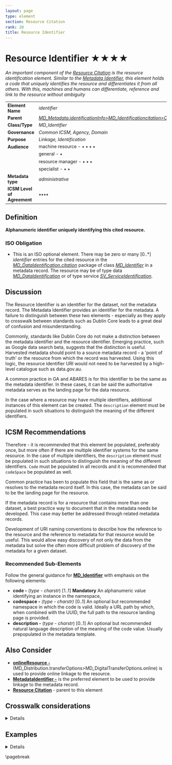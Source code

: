 ```yaml
---
layout: page
type: element
section: Resource Citation
rank: 20
title: Resource Identifier
---
```

# Resource Identifier ★★★★
*An important component of the [Resource Citation](./class-CI_Citation) is the resource identification element. Similar to the [Metadata Identifier](./MetadataIdentifier), this element holds a code that uniquely identifies the resource and differentiates it from all others. With this, machines and humans can differentiate, reference and link to the resource without ambiguity*

| | |
| --- | --- |
| **Element Name** | *identifier* |
| **Parent** | *[MD_Metadata.identificationInfo>MD_Identificationcitation>CI_Citation](./ResourceCitation)* |
| **Class/Type** | *MD_Identifier* |
| **Governance** | *Common ICSM, Agency, Domain* |
| **Purpose** | *Linkage, Identification* |
| **Audience** | machine resource - ⭑ ⭑ ⭑ ⭑|
| | general - ⭑ |
| | resource manager - ⭑ ⭑ ⭑ |
| | specialist - ⭑ ⭑ |
| **Metadata type** | *administrative* |
| **ICSM Level of Agreement** | ⭑⭑⭑⭑ |

## Definition
**Alphanumeric identifier uniquely identifying this cited resource.**

### ISO Obligation

- This is an ISO optional element. There may be zero or many [0..\*] *identifier* entries for the cited resource in the *[MD_DataIdentification.citation](./ResourceCitation)* package of class *[MD_Identifier](./class-MD_Identifier)* in a metadata record. The resource may be of type data *[MD_DataIdentification](./class-MD_DataIdentification)* or of type service *[SV_ServiceIdentification](./ServiceIdentification)*.

## Discussion

The Resource Identifier is an identifier for the dataset, not the metadata record. The Metadata Identifier provides an identifier for the metadata. A failure to distinguish between these two elements - especially as they apply to crosswalk between standards such as Dublin Core leads to a great deal of confusion and misunderstanding.

Commonly, standards like Dublin Core do not make a distinction between the metadata identifier and the resource identifier. Emerging practice, such as Google data search beta, suggests that the distinction is useful. Harvested metadata should point to a source metadata record - a 'point of truth' or the resource from which the record was harvested. Using this logic, the resource identifier URI would not need to be harvested by a high-level catalogue such as data.gov.au.

A common practice in GA and ABARES is for this identifier to be the same as the metadata identifier. In these cases, it can be said the authoritative metadata serves as the landing page for the data resource.

In the case where a resource may have multiple identifiers, additional instances of this element can be created. The `description` element must be populated in such situations to distinguish the meaning of the different identifiers.

## ICSM Recommendations

Therefore - it is recommended that this element be populated, preferably once, but more often if there are multiple identifier systems for the same resource. In the case of multiple identifiers, the `description` element must be populated in such situations to distinguish the meaning of the different identifiers. `Code` must be populated in all records and it is recommended that `codeSpace` be populated as well.

Common practice has been to populate this field that is the same as or resolves to the metadata record itself. In this case, the metadata can be said to be the landing page for the resource. 

If the metadata record is for a resource that contains more than one dataset, a best practice way to document that in the metadata needs be developed. This case may better be addressed through related metadata records.

Development of URI naming conventions to describe how the reference to the resource and the reference to metadata for that resource would be useful. This would allow easy discovery of not only the data from the metadata but solve the often more difficult problem of discovery of the metadata for a given dataset.

### Recommended Sub-Elements

Follow the general guidance for **[MD_Identifier](./class-MD_Identifier)** with emphasis on the following elements:

- **code -** (*type - charstr*) [1..1] **Mandatory** An alphanumeric value identifying an instance in the namespace, 
- **codespace -** *(type - charstr)* [0..1] An optional but recommended namespace in which the code is valid. Ideally a URL path by which, when combined with the UUID, the full path to the resource landing page is provided.
- **description -** (*type - charstr*) [0..1] An optional but recommended natural language description of the meaning of the code value. Usually prepopulated in the metadata template.

## Also Consider

- **[onlineResource -](./DistributionInfo)** (MD_Distribution.transferOptions>MD_DigitalTransferOptions.online) is used to provide online linkage to the resource.
- **[MetadataIdentifier -](./MetadataIdentifier)** is the preferred element to be used to provide linkage to the metadata record.
- **[Resource Citation](./ResourceCitation)** - parent to this element

## Crosswalk considerations

<details>

### Dublin core / CKAN / data.gov.au

Maps to `identifier`
> Note BC 18-7 - may relate to issues involving confusion between metadata identifiers and resource identifiers in DC and other metadata systems.

### DCAT

Maps to `dcat:identifier`

### RIF-CS

Maps to `Identifier`

</details>


## Examples

<details>

### ABARES

**MD_Identifier > code :** 942d6f4e-17b0-41fd-a623-c2c78d107e6d
**MD_Identifier > codespace :** UUID
**MD_Identifier > description :** The UUID for this resource, its citation and its metadata

### GA

**MD_Identifier > code :** http://pid.geoscience.gov.au/dataset/ga/102441
**MD_Identifier > codespace :** Geoscience Australia Persistent Identifier

### data.gov.au

URN:UUID (example 559708e5-480e-4f94-8429-c49571e82761)


### XML

```
<mdb:MD_Metadata>
....
 <mdb:identificationInfo>
  <mri:MD_DataIdentification>
  ....
    <mri:citation>
     <cit:CI_Citation>
       ....
       <cit:identifier>
        <mcc:MD_Identifier>
          <mcc:code>
          <gco:CharacterString>9547e07e-6a15-403b-8b19-488778fe0cf0
          </gco:CharacterString>
          </mcc:code>
          <mcc:codeSpace>
           <gco:CharacterString>
           http://202.49.243.69:8080/geonetwork/srv/eng/metadata/
           </gco:CharacterString>
          </mcc:codeSpace>
        </mcc:MD_Identifier>
       </cit:identifier>
       ....
     </cit:CI_Citation>
    </mri:citation>
   ....
  </mri:MD_DataIdentification>
 </mdb:identificationInfo>
....
</mdb:MD_Metadata>
```

\pagebreak

### UML diagrams
Recommended elements highlighted in yellow

![resourceIdentifier](../images/ResourceIdentifierUML.png)

</details>

\pagebreak
